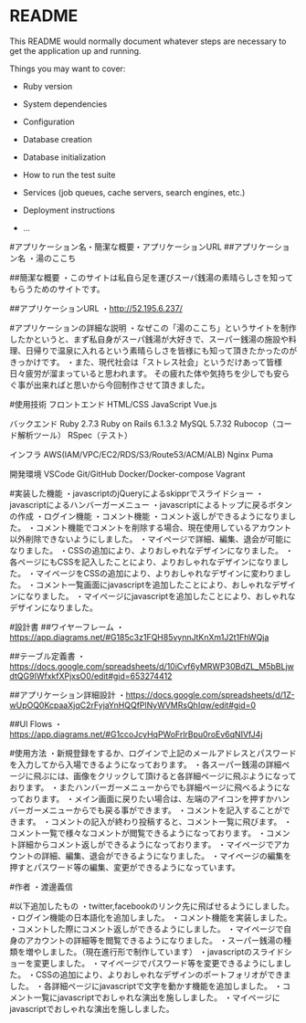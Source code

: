 # README

This README would normally document whatever steps are necessary to get the
application up and running.

Things you may want to cover:

* Ruby version

* System dependencies

* Configuration

* Database creation

* Database initialization

* How to run the test suite

* Services (job queues, cache servers, search engines, etc.)

* Deployment instructions


* ...

#アプリケーション名・簡潔な概要・アプリケーションURL
##アプリケーション名
・湯のここち

##簡潔な概要
・このサイトは私自ら足を運びスーパ銭湯の素晴らしさを知ってもらうためのサイトです。

##アプリケーションURL
・http://52.195.6.237/


#アプリケーションの詳細な説明
・なぜこの「湯のここち」というサイトを制作したかというと、まず私自身がスーパ銭湯が大好きで、スーパー銭湯の施設や料理、日帰りで温泉に入れるという素晴らしさを皆様にも知って頂きたかったのがきっかけです。
・また、現代社会は「ストレス社会」というだけあって皆様日々疲労が溜まっていると思われます。
その疲れた体や気持ちを少しでも安らぐ事が出来ればと思いから今回制作させて頂きました。

#使用技術
フロントエンド
HTML/CSS
JavaScript
Vue.js

バックエンド
Ruby 2.7.3
Ruby on Rails 6.1.3.2
MySQL 5.7.32
Rubocop（コード解析ツール）
RSpec（テスト）

インフラ
AWS(IAM/VPC/EC2/RDS/S3/Route53/ACM/ALB)
Nginx
Puma

開発環境
VSCode
Git/GitHub
Docker/Docker-compose
Vagrant



#実装した機能
・javascriptのjQueryによるskipprでスライドショー
・javascriptによるハンバーガーメニュー
・javascriptによるトップに戻るボタンの作成
・ログイン機能
・コメント機能
・コメント返しができるようになりました。
・コメント機能でコメントを削除する場合、現在使用しているアカウント以外削除できないようにしました。
・マイページで詳細、編集、退会が可能になりました。
・CSSの追加により、よりおしゃれなデザインになりました。
・各ページにもCSSを記入したことにより、よりおしゃれなデザインになりました。
・マイページをCSSの追加により、よりおしゃれなデザインに変わりました。
・コメント一覧画面にjavascriptを追加したことにより、おしゃれなデザインになりました。
・マイページにjavascriptを追加したことにより、おしゃれなデザインになりました。


#設計書
##ワイヤーフレーム
・https://app.diagrams.net/#G185c3z1FQH85vynnJtKnXm1J2t1FhWQja

##テーブル定義書
・https://docs.google.com/spreadsheets/d/10iCvf6yMRWP30BdZL_M5bBLjwdtQG9IWfxkfXPjxsO0/edit#gid=653274412

##アプリケーション詳細設計
・https://docs.google.com/spreadsheets/d/1Z-wUpOQ0KcpaaXjqC2rFyjaYnHQQfPlNyWVMRsQhIqw/edit#gid=0

##UI Flows
・https://app.diagrams.net/#G1ccoJcyHqPWoFrlrBpu0roEv6qNIVfJ4j


#使用方法
・新規登録をするか、ログインで上記のメールアドレスとパスワードを入力してから入場できるようになっております。
・各スーパー銭湯の詳細ページに飛ぶには、画像をクリックして頂けると各詳細ページに飛ぶようになっております。
・またハンバーガーメニューからでも詳細ページに飛べるようになっております。
・メイン画面に戻りたい場合は、左端のアイコンを押すかハンバーガーメニューからでも戻る事ができます。
・コメントを記入することができます。
・コメントの記入が終わり投稿すると、コメント一覧に飛びます。
・コメント一覧で様々なコメントが閲覧できるようになっております。
・コメント詳細からコメント返しができるようになっております。
・マイページでアカウントの詳細、編集、退会ができるようになりました。
・マイページの編集を押すとパスワード等の編集、変更ができるようになっています。


#作者
・渡邊義信


#以下追加したもの
・twitter,facebookのリンク先に飛ばせるようにしました。
・ログイン機能の日本語化を追加しました。
・コメント機能を実装しました。
・コメントした際にコメント返しができるようにしました。
・マイページで自身のアカウントの詳細等を閲覧できるようになりました。
・スーパー銭湯の種類を増やしました。（現在進行形で制作しています）
・javascriptのスライドショーを変更しました。
・マイページでパスワード等を変更できるようにしました。
・CSSの追加により、よりおしゃれなデザインのポートフォリオができました。
・各詳細ページにjavascriptで文字を動かす機能を追加しました。
・コメント一覧にjavascriptでおしゃれな演出を施ししました。
・マイページにjavascriptでおしゃれな演出を施ししました。



